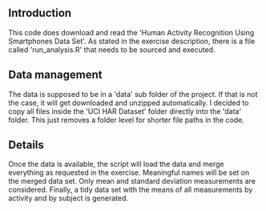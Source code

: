 ## Introduction

This code does download and read the 'Human Activity Recognition Using Smartphones Data Set'. As stated in the exercise description, there is a file called 'run_analysis.R' that needs to be sourced and executed.

## Data management

The data is supposed to be in a 'data' sub folder of the project. If that is not the case, it will get downloaded and unzipped automatically. I decided to copy all files inside the 'UCI HAR Dataset' folder directly into the 'data' folder. This just removes a folder level for shorter file paths in the code.

## Details

Once the data is available, the script will load the data and merge everything as requested in the exercise. Meaningful names will be set on the merged data set. Only mean and standard deviation measurements are considered. Finally, a tidy data set with the means of all measurements by activity and by subject is generated.
